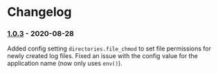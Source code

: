# Changelog

### [1.0.3] - 2020-08-28

Added config setting `directories.file_chmod` to set file permissions for newly created log files.
Fixed an issue with the config value for the application name (now only uses `env()`).

[1.0.3]: https://github.com/czim/laravel-json-context-logging/compare/1.0.1...1.0.3
